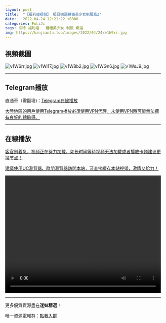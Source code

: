 ```yaml
---
layout: post
title:  "【福利姬视频】 极品嫩逼糖糖美少女制服篇2"
date:   2022-04-24 12:21:22 +0800
categories: FuLiJi
tags: 推特 福利姬   糖糖美少女 制服 嫩逼
img: https://kanjiantu.top/images/2022/04/24/v1W6rr.jpg
---
```



## 視頻截圖

![v1W6rr.jpg](https://kanjiantu.top/images/2022/04/24/v1W6rr.jpg)
![v1Wl17.jpg](https://kanjiantu.top/images/2022/04/24/v1Wl17.jpg)
![v1W8b2.jpg](https://kanjiantu.top/images/2022/04/24/v1W8b2.jpg)
![v1WGn6.jpg](https://kanjiantu.top/images/2022/04/24/v1WGn6.jpg)
![v1WsJ9.jpg](https://kanjiantu.top/images/2022/04/24/v1WsJ9.jpg)

* * *
## Telegram播放

直通車（需翻墻)：[Telegram在線播放](https://t.me/mimeijingxuan/820)


<u>大陸地區的用戶使用Telegram播放必須使用VPN代理，未使用VPN時可能無法擁有良好的體驗感。</u> 
* * *
## 在線播放
<u>客官别着急，视频正在努力加载，如长时间等待视频无法加载或者播放卡顿建议更换节点！</u>

<u>建議使用UC瀏覽器、歐朋瀏覽器訪問本站，可直接緩存本站視頻，激情又給力！</u>
<center><video src="https://cdn.publer.io/uploads/videos/6262e1ccdb27977ec39da631/a1035616fdcf5079150d3b07ca94a5e1.mp4" width="100%" height="380px" controls="controls"></video></center>

* * *
更多優質資源盡在**迷妹精選**！

唯一資源電報群：[點我入群](https://t.me/mimeijingxuan)



